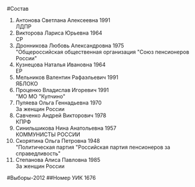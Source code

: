 #Состав
1. Антонова Светлана Алексеевна 1991   
    ЛДПР
2. Викторова Лариса Юрьевна 1964   
    СР
3. Дронникова Любовь Александровна 1975   
    "Общероссийская общественная организация "Союз пенсионеров России"
4. Кузнецова Наталья Ивановна 1964   
    ЕР
5. Мельников Валентин Рафаэльевич 1991   
    ЯБЛОКО
6. Проценко Владислав Игоревич 1991   
    "МО МО "Купчино"
7. Пуляева Ольга Геннадьевна 1970   
    За женщин России
8. Савченко Андрей Викторович 1978   
    КПРФ
9. Синильшикова Нина Анатольевна 1957   
    КОММУНИСТЫ РОССИИ
10. Скорятина Ольга Петровна 1948   
    "Политическая партия "Российская партия пенсионеров за справедливость"
11. Степанова Алиса Павловна 1985   
    За женщин России

#Выборы-2012
##Номер УИК
1676